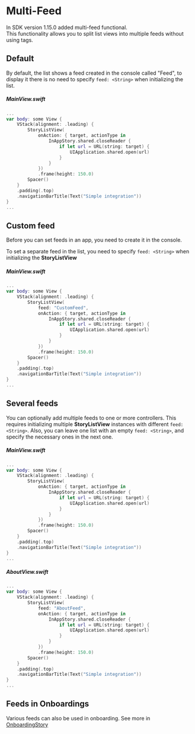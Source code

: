 # Multi-Feed

In SDK version 1.15.0 added multi-feed functional.  
This functionality allows you to split list views into multiple feeds without using tags.

## Default

By default, the list shows a feed created in the console called "Feed", to display it there is no need to specify `feed: <String>` when initializing the list.

##### MainView.swift
```swift
...
var body: some View {
    VStack(alignment: .leading) {
        StoryListView(
            onAction: { target, actionType in
                InAppStory.shared.closeReader {
                    if let url = URL(string: target) {
                        UIApplication.shared.open(url)
                    }
                }
            })
            .frame(height: 150.0)
        Spacer()
    }
    .padding(.top)
    .navigationBarTitle(Text("Simple integration"))
}
...
```

## Custom feed

Before you can set feeds in an app, you need to create it in the console.

To set a separate feed in the list, you need to specify `feed: <String>` when initializing the **StoryListView**

##### MainView.swift
```swift
...
var body: some View {
    VStack(alignment: .leading) {
        StoryListView(
            feed: "CustomFeed",
            onAction: { target, actionType in
                InAppStory.shared.closeReader {
                    if let url = URL(string: target) {
                        UIApplication.shared.open(url)
                    }
                }
            })
            .frame(height: 150.0)
        Spacer()
    }
    .padding(.top)
    .navigationBarTitle(Text("Simple integration"))
}
...
```

## Several feeds

You can optionally add multiple feeds to one or more controllers. This requires initializing multiple **StoryListView** instances with different `feed: <String>`. Also, you can leave one list with an empty `feed: <String>`, and specify the necessary ones in the next one.

##### MainView.swift
```swift
...
var body: some View {
    VStack(alignment: .leading) {
        StoryListView(
            onAction: { target, actionType in
                InAppStory.shared.closeReader {
                    if let url = URL(string: target) {
                        UIApplication.shared.open(url)
                    }
                }
            })
            .frame(height: 150.0)
        Spacer()
    }
    .padding(.top)
    .navigationBarTitle(Text("Simple integration"))
}
...
```

##### AboutView.swift
```swift
...
var body: some View {
    VStack(alignment: .leading) {
        StoryListView(
            feed: "AboutFeed",
            onAction: { target, actionType in
                InAppStory.shared.closeReader {
                    if let url = URL(string: target) {
                        UIApplication.shared.open(url)
                    }
                }
            })
            .frame(height: 150.0)
        Spacer()
    }
    .padding(.top)
    .navigationBarTitle(Text("Simple integration"))
}
...
```

## Feeds in Onboardings

Various feeds can also be used in onboarding. See more in [OnboardingStory](OnboardingStory.md)
